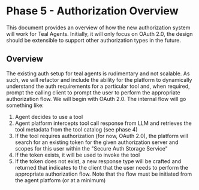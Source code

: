# Phase 5 - Authorization Overview

This document provides an overview of how the new authorization system will work for
Teal Agents. Initially, it will only focus on OAuth 2.0, the design should be extensible
to support other authorization types in the future.

## Overview

The existing auth setup for teal agents is rudimentary and not scalable. As such, we
will refactor and include the ability for the platform to dynamically understand the
auth requirements for a particular tool and, when required, prompt the calling client
to prompt the user to perform the appropriate authorization flow. We will begin with
OAuth 2.0. The internal flow will go something like:

1. Agent decides to use a tool
2. Agent platform intercepts tool call response from LLM and retrieves the tool metadata
   from the tool catalog (see phase 4)
3. If the tool requires authorization (for now, OAuth 2.0), the platform will search for
   an existing token for the given authorization server and scopes for this user within
   the "Secure Auth Storage Service"
4. If the token exists, it will be used to invoke the tool
5. If the token does not exist, a new response type will be crafted and returned that
   indicates to the client that the user needs to perform the appropriate authorization
   flow. Note that the flow must be initiated from the agent platform (or at a minimum)